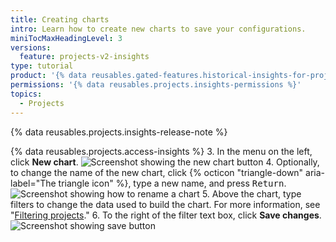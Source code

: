 ```yaml
---
title: Creating charts
intro: Learn how to create new charts to save your configurations.
miniTocMaxHeadingLevel: 3
versions:
  feature: projects-v2-insights
type: tutorial
product: '{% data reusables.gated-features.historical-insights-for-projects %}'
permissions: '{% data reusables.projects.insights-permissions %}'
topics:
  - Projects
---
```


{% data reusables.projects.insights-release-note %}

{% data reusables.projects.access-insights %}
3. In the menu on the left, click **New chart**.
   ![Screenshot showing the new chart button](/assets/images/help/projects-v2/insights-new-chart.png)
4. Optionally, to change the name of the new chart, click {% octicon "triangle-down" aria-label="The triangle icon" %}, type a new name, and press <kbd>Return</kbd>.
   ![Screenshot showing how to rename a chart](/assets/images/help/projects-v2/insights-rename.png)
5. Above the chart, type filters to change the data used to build the chart. For more information, see "[Filtering projects](/issues/planning-and-tracking-with-projects/customizing-views-in-your-project/filtering-projects)."
6. To the right of the filter text box, click **Save changes**.
   ![Screenshot showing save button](/assets/images/help/projects-v2/insights-save-filter.png)
